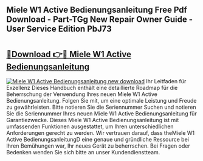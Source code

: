 ## Miele W1 Active Bedienungsanleitung Free Pdf Download - Part-TGg New Repair Owner Guide - User Service Edition PbJ73

# <h2><a href="http://df53uo.blite.top/?on=Miele+W1+Active+Bedienungsanleitung">🔗Download 👉🔴 Miele W1 Active Bedienungsanleitung</a></h2>

[![Miele W1 Active Bedienungsanleitung new download](https://i.imgur.com/lujVjoI.png)](http://df53uo.blite.top/?on=Miele+W1+Active+Bedienungsanleitung)
Ihr Leitfaden für Exzellenz Dieses Handbuch enthält eine detaillierte Roadmap für die Beherrschung der Verwendung Ihres neuen Miele W1 Active Bedienungsanleitung. Folgen Sie mit, um eine optimale Leistung und Freude zu gewährleisten. Bitte notieren Sie die Seriennummer Suchen und notieren Sie die Seriennummer Ihres neuen Miele W1 Active Bedienungsanleitung für Garantiezwecke. Dieses Miele W1 Active Bedienungsanleitung ist mit umfassenden Funktionen ausgestattet, um Ihren unterschiedlichen Anforderungen gerecht zu werden. Wir vertrauen darauf, dass theMiele W1 Active BedienungsanleitungD eine genaue und gründliche Ressource bei Ihren Bemühungen war, Ihr neues Gerät zu beherrschen. Bei Fragen oder Bedenken wenden Sie sich bitte an unser Kundendienstteam.
